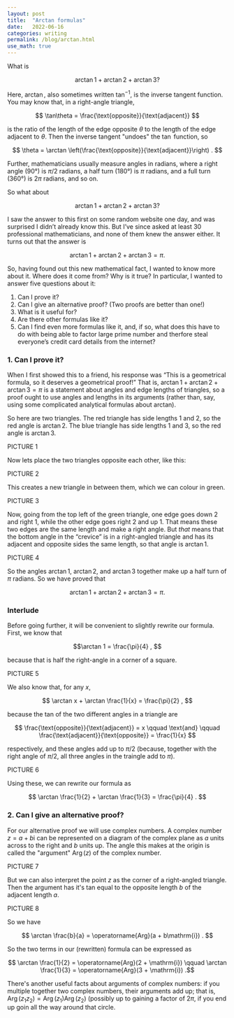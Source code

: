 ```yaml
---
layout: post
title:  "Arctan formulas"
date:   2022-06-16
categories: writing
permalink: /blog/arctan.html
use_math: true
---
```


What is

$$ \arctan 1 + \arctan 2 + \arctan 3 ? $$

Here, $\arctan{}$, also sometimes written $\tan^{-1}$, is the inverse tangent function. You may know that, in a right-angle triangle,

$$ \tan\theta = \frac{\text{opposite}}{\text{adjacent}} $$

is the ratio of the length of the edge opposite $\theta$ to the length of the edge adjacent to $\theta$. Then the inverse tangent "undoes" the $\tan$ function, so

$$ \theta = \arctan \left(\frac{\text{opposite}}{\text{adjacent}}\right) . $$

Further, mathematicians usually measure angles in radians, where a right angle (90°) is $\pi/2$ radians, a half turn (180°) is $\pi$ radians, and a full turn (360°) is $2\pi$ radians, and so on.

So what about

$$ \arctan 1 + \arctan 2 + \arctan 3 ? $$

I saw the answer to this first on some random website one day, and was surprised I didn’t already know this. But I’ve since asked at least 30 professional mathematicians, and none of them knew the answer either. It turns out that the answer is

$$ \arctan 1 + \arctan 2 + \arctan 3 = \pi . $$

So, having found out this new mathematical fact, I wanted to know more about it. Where does it come from? Why is it true? In particular, I wanted to answer five questions about it:

1. Can I prove it?
2. Can I give an alternative proof? (Two proofs are better than one!)
3. What is it useful for?
4. Are there other formulas like it?
5. Can I find even more formulas like it, and, if so, what does this have to do with being able to factor large prime number and therfore steal everyone’s credit card details from the internet?

### 1. Can I prove it?

When I first showed this to a friend, his response was “This is a geometrical formula, so it deserves a geometrical proof!” That is, $\arctan 1 + \arctan 2 + \arctan 3 = \pi$ is a statement about angles and edge lengths of triangles, so a proof ought to use angles and lengths in its arguments (rather than, say, using some complicated analytical formulas about arctan).

So here are two triangles. The red triangle has side lengths 1 and 2, so the red angle is $\arctan 2$. The blue triangle has side lengths 1 and 3, so the red angle is $\arctan 3$.

PICTURE 1

Now lets place the two triangles opposite each other, like this:

PICTURE 2

This creates a new triangle in between them, which we can colour in green.

PICTURE 3

Now, going from the top left of the green triangle, one edge goes down 2 and right 1, while the other edge goes right 2 and up 1. That means these two edges are the same length and make a right angle. But *that* means that the bottom angle in the “crevice” is in a right-angled triangle and has its adjacent and opposite sides the same length, so that angle is $\arctan 1$.

PICTURE 4

So the angles $\arctan 1$, $\arctan 2$, and $\arctan 3$ together make up a half turn of $\pi$ radians. So we have proved that 

$$ \arctan 1 + \arctan 2 + \arctan 3 = \pi . $$

### Interlude

Before going further, it will be convenient to slightly rewrite our formula. First, we know that

$$\arctan 1 = \frac{\pi}{4} , $$

because that is half the right-angle in a corner of a square. 

PICTURE 5

We also know that, for any $x$,

$$ \arctan x  + \arctan \frac{1}{x} = \frac{\pi}{2} , $$

because the tan of the two different angles in a triangle are

$$ \frac{\text{opposite}}{\text{adjacent}} = x \qquad \text{and} \qquad \frac{\text{adjacent}}{\text{opposite}} = \frac{1}{x} $$

respectively, and these angles add up to $\pi/2$ (because, together with the right angle of $\pi/2$, all three angles in the traingle add to $\pi$).

PICTURE 6

Using these, we can rewrite our formula as

$$ \arctan \frac{1}{2} + \arctan \frac{1}{3} = \frac{\pi}{4} . $$

### 2. Can I give an alternative proof?

For our alternative proof we will use complex numbers. A complex number $z = a + b\mathrm{i}$ can be represented on a diagram of the complex plane as $a$ units across to the right and $b$ units up. The angle this makes at the origin is called the "argument" $\operatorname{Arg}(z)$ of the complex number.

PICTURE 7

But we can also interpret the point $z$ as the corner of a right-angled triangle. Then the argument has it's tan equal to the opposite length $b$ of the adjacent length $a$.

PICTURE 8

So we have

$$ \arctan \frac{b}{a} = \operatorname{Arg}(a + b\mathrm{i}) . $$

So the two terms in our (rewritten) formula can be expressed as

$$ \arctan \frac{1}{2} = \operatorname{Arg}(2 + \mathrm{i}) \qquad \arctan \frac{1}{3} = \operatorname{Arg}(3 + \mathrm{i}) .$$

There's another useful facts about arguments of complex numbers: if you multiple together two complex numbers, their arguments add up; that is, $\operatorname{Arg}(z_1z_2) = \operatorname{Arg}(z_1)\operatorname{Arg}(z_2)$ (possibly up to gaining a factor of $2\pi$, if you end up goin all the way around that circle.
